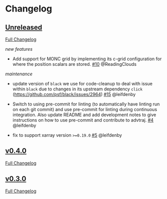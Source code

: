 # Changelog

## [Unreleased](https://github.com/ParaConUK/advtraj/tree/HEAD)

[Full Changelog](https://github.com/ParaConUK/advtraj/compare/v0.4.0...HEAD)

*new features*

- Add support for MONC grid by implementing its c-grid
  configuration for where the position scalars are stored.
  [\#10](https://github.com/ParaConUK/advtraj/pull/10) @ReadingClouds

*maintenance*

- update version of `black` we use for code-cleanup to deal with issue within
  `black` due to changes in its upstream dependency `click`
  (https://github.com/psf/black/issues/2964)
  [\#15](https://github.com/ParaConUK/advtraj/pull/15) @leifdenby

- Switch to using pre-commit for linting (to automatically have linting run on
  each git commit) and use pre-commit for linting during continuous
  integration. Also update README and add development notes to give
  instructions on how to use pre-commit and contribute to advtraj.
  [\#4](https://github.com/ParaConUK/advtraj/pull/4) @leifdenby

- fix to support xarray version `>=0.19.0`
  [\#5](https://github.com/ParaConUK/advtraj/pull/5) @leifdenby


## [v0.4.0](https://github.com/ParaConUK/advtraj/tree/v0.4.0)

[Full Changelog](https://github.com/ParaConUK/advtraj/compare/v0.3.0...v0.4.0)


## [v0.3.0](https://github.com/ParaConUK/advtraj/tree/v0.3.0)

[Full Changelog](https://github.com/ParaConUK/advtraj/compare/c5e3ba670...v0.3.0)
